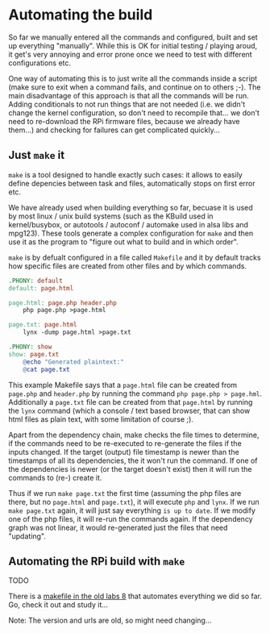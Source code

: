 Automating the build
====================

So far we manually entered all the commands and configured, built and set up
everything "manually". While this is OK for initial testing / playing aroud, it
get's very annoying and error prone once we need to test with different
configurations etc.

One way of automating this is to just write all the commands inside a script
(make sure to exit when a command fails, and continue on to others ;-).
The main disadvantage of this approach is that all the commands will be run.
Adding conditionals to not run things that are not needed (i.e. we didn't change
the kernel configuration, so don't need to recompile that... we don't need to
re-download the RPi firmware files, because we already have them...) and
checking for failures can get complicated quickly...

Just `make` it
--------------

`make` is a tool designed to handle exactly such cases: it allows to easily
define depencies between task and files, automatically stops on first error etc.

We have already used when building everything so far, becuase it is used by
most linux / unix build systems (such as the KBuild used in kernel/busybox, or
autotools / autoconf / automake used in alsa libs and mpg123). These tools
generate a complex configuration for `make` and then use it as the program
to "figure out what to build and in which order".

`make` is by defualt configured in a file called `Makefile` and it by default
tracks how specific files are created from other files and by which commands.

```Makefile
.PHONY: default
default: page.html

page.html: page.php header.php
	php page.php >page.html

page.txt: page.html
	lynx -dump page.html >page.txt

.PHONY: show
show: page.txt
	@echo "Generated plaintext:"
	@cat page.txt
```

This example Makefile says that a `page.html` file can be created from
`page.php` and `header.php` by running the command `php page.php > page.hml`.
Additionally a `page.txt` file can be created from that `page.html` by running
the `lynx` command (which a console / text based browser, that can show html
files as plain text, with some limitation of course ;).

Apart from the dependency chain, make checks the file times to determine, if the
commands need to be re-executed to re-generate the files if the inputs changed.
If the target (output) file timestamp is newer than the timestamps of all its
dependencies, the it won't run the command. If one of the dependencies is newer
(or the target doesn't exist) then it will run the commands to (re-) create it.

Thus if we run `make page.txt` the first time (assuming the php files are there,
but no `page.html` and `page.txt`), it will execute `php` and `lynx`. If we run
`make page.txt` again, it will just say everything `is up to date`. If we modify
one of the php files, it will re-run the commands again. If the dependency
graph was not linear, it would re-generated just the files that need "updating".


Automating the RPi build with `make`
------------------------------------

TODO

There is a [makefile in the old labs 8](../lab08/Makefile) that automates
everything we did so far. Go, check it out and study it...

Note: The version and urls are old, so might need changing...
